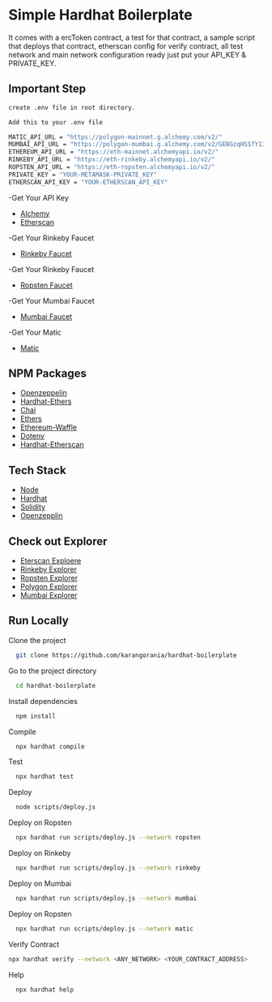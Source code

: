 
# Simple Hardhat Boilerplate

It comes with a ercToken contract, a test for that contract, a sample script that deploys that contract, etherscan config for verify contract, all test network and main network configuration ready just put your API_KEY & PRIVATE_KEY.



## Important Step

```bash
create .env file in root directory. 
```
```bash
Add this to your .env file
```

```bash
MATIC_API_URL = "https://polygon-mainnet.g.alchemy.com/v2/"
MUMBAI_API_URL = "https://polygon-mumbai.g.alchemy.com/v2/GEBGzqHSSfY13CbRHCP7GKlU04fVxsZH" 
ETHEREUM_API_URL = "https://eth-mainnet.alchemyapi.io/v2/"
RINKEBY_API_URL = "https://eth-rinkeby.alchemyapi.io/v2/" 
ROPSTEN_API_URL = "https://eth-ropsten.alchemyapi.io/v2/"
PRIVATE_KEY = "YOUR-METAMASK-PRIVATE_KEY" 
ETHERSCAN_API_KEY = "YOUR-ETHERSCAN_API_KEY"
```
-Get Your API Key
 - [Alchemy](https://alchemy.com/?r=36af7883c4699196)
 - [Etherscan](https://etherscan.io/register)

-Get Your Rinkeby Faucet 

 - [Rinkeby Faucet](https://faucets.chain.link/rinkeby)

-Get Your Rinkeby Faucet 

 - [Ropsten Faucet](https://faucet.metamask.io/)

-Get Your Mumbai Faucet 

 - [Mumbai Faucet](https://faucet.polygon.technology/) 

-Get Your Matic 

 - [Matic](https://matic.supply/) 


## NPM Packages 

- [Openzeppelin](https://www.npmjs.com/package/@openzeppelin/contracts)
- [Hardhat-Ethers](https://www.npmjs.com/package/hardhat-ethers)
- [Chai](https://www.npmjs.com/package/chai)
- [Ethers](https://www.npmjs.com/package/ethers)
- [Ethereum-Waffle](https://www.npmjs.com/package/ethereum-waffle)
- [Dotenv](https://www.npmjs.com/package/dotenv)
- [Hardhat-Etherscan](https://www.npmjs.com/package/@nomiclabs/hardhat-etherscan)
## Tech Stack

 - [Node](https://nodejs.org/en/)
 - [Hardhat](https://hardhat.org/)
 - [Solidity](https://docs.soliditylang.org/)
 - [Openzepplin](https://openzeppelin.com/)

## Check out Explorer

- [Eterscan Exploere](https://etherscan.io/)
- [Rinkeby Explorer](https://rinkeby.etherscan.io/)
- [Ropsten Explorer](https://ropsten.etherscan.io/)
- [Polygon Explorer](https://polygonscan.com/)
- [Mumbai Explorer](https://mumbai.polygonscan.com/)
## Run Locally

Clone the project

```bash
  git clone https://github.com/karangorania/hardhat-boilerplate
```

Go to the project directory

```bash
  cd hardhat-boilerplate
```

Install dependencies

```bash
  npm install
```

Compile

```bash
  npx hardhat compile 
```

Test

```bash
  npx hardhat test
```

Deploy

```bash
  node scripts/deploy.js
```

Deploy on Ropsten

```bash
  npx hardhat run scripts/deploy.js --network ropsten
```  

Deploy on Rinkeby 

```bash
  npx hardhat run scripts/deploy.js --network rinkeby
```  

Deploy on Mumbai

```bash
  npx hardhat run scripts/deploy.js --network mumbai
```  

Deploy on Ropsten

```bash
  npx hardhat run scripts/deploy.js --network matic
```  
Verify Contract
```bash
npx hardhat verify --network <ANY_NETWORK> <YOUR_CONTRACT_ADDRESS>
```

Help

```bash
  npx hardhat help
```

